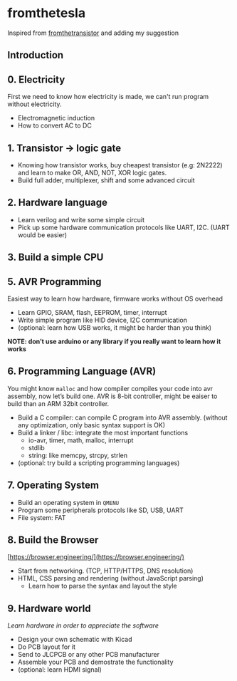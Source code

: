 # fromthetesla

Inspired from [fromthetransistor](https://github.com/geohot/fromthetransistor) and adding my suggestion


## Introduction

## 0. Electricity

First we need to know how electricity is made, we can't run program without electricity.

- Electromagnetic induction
- How to convert AC to DC

## 1. Transistor -> logic gate

- Knowing how transistor works, buy cheapest transistor (e.g: 2N2222) and learn to make OR, AND, NOT, XOR logic gates.
- Build full adder, multiplexer, shift and some advanced circuit

## 2. Hardware language

- Learn verilog and write some simple circuit
- Pick up some hardware communication protocols like UART, I2C. (UART would be easier)

## 3. Build a simple CPU

## 5. AVR Programming

Easiest way to learn how hardware, firmware works without OS overhead

- Learn GPIO, SRAM, flash, EEPROM, timer, interrupt
- Write simple program like HID device, I2C communication
- (optional: learn how USB works, it might be harder than you think)

**NOTE: don’t use arduino or any library if you really want to learn how it works**

## 6. Programming Language (AVR)

You might know `malloc` and how compiler compiles your code into avr assembly, now let’s build one. AVR is 8-bit controller, might be eaiser to build than an ARM 32bit controller.

- Build a C compiler: can compile C program into AVR assembly. (without any optimization, only basic syntax support is OK)
- Build a linker / libc: integrate the most important functions
    - io-avr, timer, math, malloc, interrupt
    - stdlib
    - string: like memcpy, strcpy, strlen
- (optional: try build a scripting programming languages)

## 7. Operating System

- Build an operating system in `QMENU`
- Program some peripherals protocols like SD, USB, UART
- File system: FAT

## 8. Build the Browser

[https://browser.engineering/](https://browser.engineering/)

- Start from networking. (TCP, HTTP/HTTPS, DNS resolution)
- HTML, CSS parsing and rendering (without JavaScript parsing)
    - Learn how to parse the syntax and layout the style

## 9. Hardware world

*Learn hardware in order to appreciate the software*

- Design your own schematic with Kicad
- Do PCB layout for it
- Send to JLCPCB or any other PCB manufacturer
- Assemble your PCB and demostrate the functionality
- (optional: learn HDMI signal)

